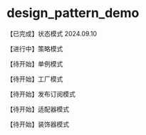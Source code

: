 # design_pattern_demo

【已完成】状态模式 2024.09.10

【进行中】策略模式

【待开始】单例模式

【待开始】工厂模式

【待开始】发布订阅模式

【待开始】适配器模式

【待开始】装饰器模式
